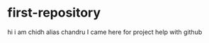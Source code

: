first-repository
================
hi i am chidh alias chandru
I came here for project help with github
